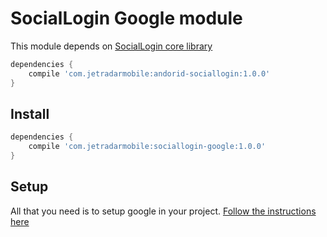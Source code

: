 # SocialLogin Google module

This module depends on [SocialLogin core library][sociallogin-core]

```Groovy
dependencies {
    compile 'com.jetradarmobile:andorid-sociallogin:1.0.0'
}
```

## Install

```Groovy
dependencies {
    compile 'com.jetradarmobile:sociallogin-google:1.0.0'
}
```

## Setup

All that you need is to setup google in your project.  [Follow the instructions here][google-instructions]

[sociallogin-core]: https://github.com/KosyanMedia/android-sociallogin
[google-instructions]: https://developers.google.com/identity/sign-in/android/start-integrating
